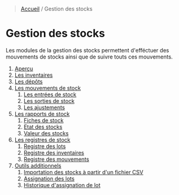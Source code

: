 > [Accueil](../index.md) / Gestion des stocks

# Gestion des stocks

Les modules de la gestion des stocks permettent d'efféctuer des mouvements de stocks ainsi que de suivre touts ces mouvements.

1. [Aperçu](./overview.md)
2. [Les inventaires](./inventory.md)
3. [Les dépôts](./depot.md)
4. [Les mouvements de stock](./movement/index.md)
    1. [Les entrées de stock](./movement/entry.md)
    2. [Les sorties de stock](./movement/exit.md)
    3. [Les ajustements](./movement/adjustment.md)
5. [Les rapports de stock](./report/index.md)
    1. [Fiches de stock](./report/stock_sheet.md)
    2. [Etat des stocks](./report/stock_status.md)
    3. [Valeur des stocks](./report/stock_value.md)
6. [Les registres de stock](./registry/index.md)
    1. [Registre des lots](./registry/lot.md)
    2. [Registre des inventaires](./registry/inventory.md)
    3. [Registre des mouvements](./registry/movement.md)
7. [Outils additionnels](./tools/index.md)
    1. [Importation des stocks à partir d'un fichier CSV](./tools/stock_import.md)
    2. [Assignation des lots](./tools/lot_assign.md)
    2. [Historique d'assignation de lot](./tools/lot_assign_historic.md)
